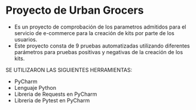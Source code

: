 # Proyecto de Urban Grocers
- Es un proyecto de comprobación de los parametros admitidos para el servicio de e-commerce para la creación de kits por parte de los usuarios.
- Este proyecto consta de 9 pruebas automatizadas utilizando diferentes parámetros para pruebas positivas y negativas de la creación de los kits.
  
SE UTILIZARON LAS SIGUIENTES HERRAMIENTAS:
- PyCharm
- Lenguaje Python
- Libreria de Requests en PyCharm
- Libreria de Pytest en PyCharm
